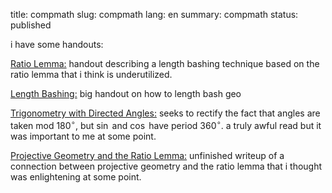 title: compmath
slug: compmath
lang: en
summary: compmath
status: published

i have some handouts:

<a href = https://ankitbisain.github.io/files/RatioLemma.pdf>Ratio Lemma:</a> handout describing a length bashing technique based on the ratio lemma that i think is underutilized.

<a href = https://ankitbisain.github.io/files/Lengthbash>Length Bashing:</a> big handout on how to length bash geo

<a href = https://ankitbisain.github.io/files/DirectedAngleTrig>Trigonometry with Directed Angles:</a> seeks to rectify the fact that angles are taken mod $180^\circ$, but $\sin$ and $\cos$ have period $360^\circ$. a truly awful read but it was important to me at some point.

<a href = https://ankitbisain.github.io/files/ProjectiveAndRatioLemma>Projective Geometry and the Ratio Lemma:</a> unfinished writeup of a connection between projective geometry and the ratio lemma that i thought was enlightening at some point.